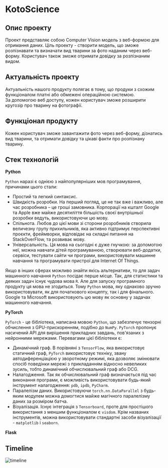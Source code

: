 # KotoScience

## Опис проекту
Проект представляє собою Computer Vision модель з веб-формою для отримання даних.
Ціль проекту - створити модель, що зможе розпізнавати та визначати вид тварини за фото
наданим через веб-форму. Користувач також зможе отримати довідку за розпізнаним видом.

## Актуальність проекту
Актуальність нашого продукту полягає в тому, що продуки з схожим функціоналом платні або обмежені операційною системою.  
За допомогою веб доступу, кожен користувач зможе розширити кругозір про тварину на фотографії.
## Функціонал продукту
Кожен користувач зможе завантажити фото через веб-форму, дізнатись вид тварини, та
отримати довідку та цікаві факти про розпізнану тварину. 

## Стек технологій

**Python**

`Python` наразі є однією з найпопулярніших мов програмування, причинами цього стали:
* Простий та легкий синтаксис.
* Швидкість розробки. На перший погляд, це не так вже і важливо, але час розробника – це гроші замовника. Корпорації на кшталт Google та Apple вже майже десятиліття більшість своєї внутрішньої розробки ведуть, використовуючи цю мову.
* Спільнота. Любов до цієї мови зі сторони розробників створила величезну групу прихильників, яка активно підтримує перспективні проєкти, фреймворки, відповідає на складні питання на StackOverFlow, та розвиває мову.
* Універсальність. Ця мова на сьогодні є дуже гнучкою: за допомогою неї, можна навчати дітей програмуванюю, створювати веб-додатки, сервіси, тестувати сайти чи програми, використовувати машинне навчання та програмувати пристрої для Internet Of Things.

Якщо в інших сферах можливо знайти якісь альтернативи, то для задач машинного навчання `Python` посідає перше місце. Так, для статистики та деяких задач існує чудова мова `R`. Але для запуску програмного продукту ця мова не згодиться. Тому `Python` мова, яку однаково зручно використовувати, як для початкового концепту, так і для фінального. Google та Microsoft використовують цю мову як основну у задачах машинного навчання.

**PyTorch**

`PyTorch` - це бібліотека, написана мовою `Python`, що забезпечує тензорні обчислення з GPU-прискоренням, подібно до `NumPy`. `PyTorch` пропонує насичений API для вирішення прикладних завдань, пов'язаних з нейронними мережами. Перевагами цієї бібліотеки є:
* Динамічний граф. В порівняні з `TensorFlow`, яка використовує статичний граф, `PyTorch` використовує техніку, звану автодиференціацією у зворотному режимі, яка дозволяє змінювати спосіб поведінки мережі з прикладанням відносно невеликих зусиль, тобто динамічний обчислювальний граф або DCG.
* Налагодження. Так як обчислювальний граф визначається під час виконання програми, є можливість використовувати будь-який інструмент налагодження: `pdb`, `ipdb`, `PyCharm`.
* Паралелізм даних. Використовуючи `torch.nn.DataParallel` з будь-яким модулем можна домогтися майже магічного паралелізму даних за розміром батча.
* Візуалізація. Існує інтеграція з `Tensorboard`, проте для простішого використання з меншим функціоналом є `visdom`. Крім названих інструментів, можна використовувати стандартні засоби візуалізації - `matplotlib` і `seaborn`.

**Flask**

## Timeline

![timeline](https://github.com/shooterdimon/KotoScience/blob/main/timeline/timeline.png)
